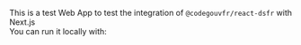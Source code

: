 
This is a test Web App to test the integration of `@codegouvfr/react-dsfr` with Next.js  
You can run it locally with:  

